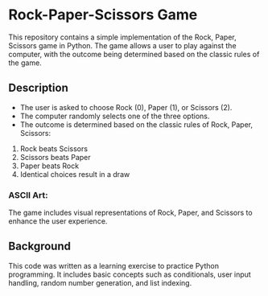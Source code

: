 # Rock-Paper-Scissors Game
This repository contains a simple implementation of the Rock, Paper, Scissors game in Python. The game allows a user to play against the computer, with the outcome being determined based on the classic rules of the game.

## Description
- The user is asked to choose Rock (0), Paper (1), or Scissors (2).
- The computer randomly selects one of the three options.
- The outcome is determined based on the classic rules of Rock, Paper, Scissors:
1. Rock beats Scissors
2. Scissors beats Paper
3. Paper beats Rock
4. Identical choices result in a draw

### ASCII Art:
The game includes visual representations of Rock, Paper, and Scissors to enhance the user experience.

## Background
This code was written as a learning exercise to practice Python programming. It includes basic concepts such as conditionals, user input handling, random number generation, and list indexing.
